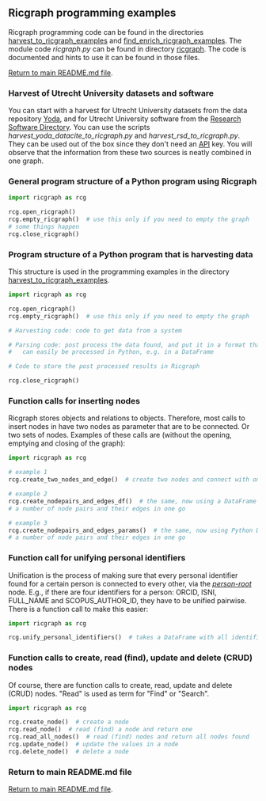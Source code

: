 ## Ricgraph programming examples

Ricgraph programming code can be found in the directories
[harvest_to_ricgraph_examples](../harvest_to_ricgraph_examples) and
[find_enrich_ricgraph_examples](../find_enrich_ricgraph_examples).
The module code *ricgraph.py* can be found in directory [ricgraph](../ricgraph). The code is
documented and hints to use it can be found in those files.

[Return to main README.md file](../README.md).

### Harvest of Utrecht University datasets and software

You can start with a harvest for Utrecht University datasets
from the data repository [Yoda](https://search.datacite.org/repositories/delft.uu),
and for Utrecht University software
from the [Research Software Directory](https://research-software-directory.org).
You can use the scripts
*harvest_yoda_datacite_to_ricgraph.py* and *harvest_rsd_to_ricgraph.py*.
They can be used out of the box since they don't need an
[API](https://en.wikipedia.org/wiki/API) key.
You will observe that the information from these two sources is neatly combined in one graph.

### General program structure of a Python program using Ricgraph

```python
import ricgraph as rcg

rcg.open_ricgraph()
rcg.empty_ricgraph()  # use this only if you need to empty the graph
# some things happen
rcg.close_ricgraph()
```

### Program structure of a Python program that is harvesting data

This structure is used in the programming examples in the directory
[harvest_to_ricgraph_examples](../harvest_to_ricgraph_examples).

```python
import ricgraph as rcg

rcg.open_ricgraph()
rcg.empty_ricgraph()  # use this only if you need to empty the graph

# Harvesting code: code to get data from a system

# Parsing code: post process the data found, and put it in a format that 
#   can easily be processed in Python, e.g. in a DataFrame

# Code to store the post processed results in Ricgraph

rcg.close_ricgraph()
```

### Function calls for inserting nodes

Ricgraph stores objects and relations to objects. Therefore, most calls to insert nodes
in have two nodes as parameter that are to be connected. Or two sets of nodes.
Examples of these calls are (without the opening, emptying and closing of the graph):

```python
import ricgraph as rcg

# example 1
rcg.create_two_nodes_and_edge()  # create two nodes and connect with one edge

# example 2
rcg.create_nodepairs_and_edges_df()  # the same, now using a DataFrame to insert
# a number of node pairs and their edges in one go

# example 3
rcg.create_nodepairs_and_edges_params()  # the same, now using Python Dicts to insert
# a number of node pairs and their edges in one go
```

### Function call for unifying personal identifiers

Unification is the process of making sure that every personal identifier found for a
certain person is connected to every other, via the
[*person-root*](ricgraph_details.md#person-root-node-in-ricgraph) node.
E.g., if there are four identifiers for a person: ORCID, ISNI, FULL_NAME
and SCOPUS_AUTHOR_ID, they have to be unified pairwise.
There is a function call to make this easier:

```python
import ricgraph as rcg

rcg.unify_personal_identifiers()  # takes a DataFrame with all identifiers to be unified
```

### Function calls to create, read (find), update and delete (CRUD) nodes

Of course, there are function calls
to create, read, update and delete (CRUD) nodes. "Read" is used as term for "Find" or "Search".

```python
import ricgraph as rcg

rcg.create_node()  # create a node
rcg.read_node()  # read (find) a node and return one
rcg.read_all_nodes()  # read (find) nodes and return all nodes found
rcg.update_node()  # update the values in a node
rcg.delete_node()  # delete a node
```

### Return to main README.md file

[Return to main README.md file](../README.md).

